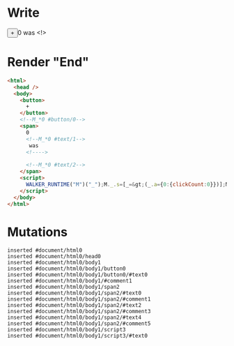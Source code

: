 # Write
  <button>+</button><!--M_*0 #button/0--><span>0<!--M_*0 #text/1--> was <!>&zwj;<!--M_*0 #text/2--></span><script>WALKER_RUNTIME("M")("_");M._.s=[_=>(_.a={0:{clickCount:0}})];M._.e=[0,"packages/translator-tags/src/__tests__/fixtures/assignment-before-tag-var/template.marko_0_clickCount"];M._.d=1;M._.w()</script>


# Render "End"
```html
<html>
  <head />
  <body>
    <button>
      +
    </button>
    <!--M_*0 #button/0-->
    <span>
      0
      <!--M_*0 #text/1-->
       was 
      <!---->
      ‍
      <!--M_*0 #text/2-->
    </span>
    <script>
      WALKER_RUNTIME("M")("_");M._.s=[_=&gt;(_.a={0:{clickCount:0}})];M._.e=[0,"packages/translator-tags/src/__tests__/fixtures/assignment-before-tag-var/template.marko_0_clickCount"];M._.d=1;M._.w()
    </script>
  </body>
</html>
```

# Mutations
```
inserted #document/html0
inserted #document/html0/head0
inserted #document/html0/body1
inserted #document/html0/body1/button0
inserted #document/html0/body1/button0/#text0
inserted #document/html0/body1/#comment1
inserted #document/html0/body1/span2
inserted #document/html0/body1/span2/#text0
inserted #document/html0/body1/span2/#comment1
inserted #document/html0/body1/span2/#text2
inserted #document/html0/body1/span2/#comment3
inserted #document/html0/body1/span2/#text4
inserted #document/html0/body1/span2/#comment5
inserted #document/html0/body1/script3
inserted #document/html0/body1/script3/#text0
```